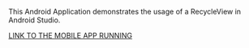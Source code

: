 This Android Application demonstrates the usage of a RecycleView in Android Studio.

[LINK TO THE MOBILE APP RUNNING](https://drive.google.com/file/d/1LHlgNoU1gMzkwJP4lcVgIDO4j-nd4HBD/view?usp=share_link)
